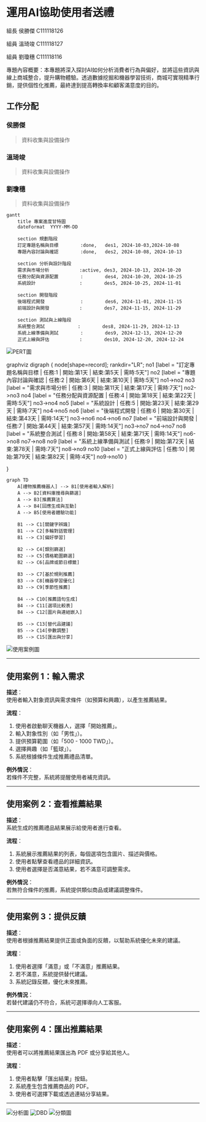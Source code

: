 # 運用AI協助使用者送禮
組長 侯勝傑 C111118126

組員 溫琦竣 C111118127

組員 劉瓊穗 C111118116

專題內容概要：本專題將深入探討AI如何分析消費者行為與偏好，並將這些資訊與線上商城整合，提升購物體驗。透過數據挖掘和機器學習技術，商城可實現精準行銷，提供個性化推薦，最終達到提高轉換率和顧客滿意度的目的。
## 工作分配
### 侯勝傑
>資料收集與設備操作
### 溫琦竣
>資料收集與設備操作
### 劉瓊穗
>資料收集與設備操作

```mermaid
gantt
    title 專案進度甘特圖
    dateFormat  YYYY-MM-DD

    section 規劃階段
    訂定專題名稱與目標        :done,   des1, 2024-10-03,2024-10-08
    專題內容討論與確認        :done,   des2, 2024-10-08, 2024-10-13

    section 分析與設計階段
    需求與市場分析           :active, des3, 2024-10-13, 2024-10-20
    任務分配與資源配置        :        des4, 2024-10-20, 2024-10-25
    系統設計                :        des5, 2024-10-25, 2024-11-01

    section 開發階段
    後端程式開發             :        des6, 2024-11-01, 2024-11-15
    前端設計與開發           :        des7, 2024-11-15, 2024-11-29

    section 測試與上線階段
    系統整合測試            :        des8, 2024-11-29, 2024-12-13
    系統上線準備與測試        :        des9, 2024-12-13, 2024-12-20
    正式上線與評估           :        des10, 2024-12-20, 2024-12-24
```
![PERT圖](PERT圖.png)

graphviz
digraph {
 node[shape=record];
 rankdir="LR";
    no1 [label = "訂定專題名稱與目標 | 任務:1 | 開始:第1天 | 結束:第5天 | 需時:5天"]
    no2 [label = "專題內容討論與確認 | 任務:2 | 開始:第6天 | 結束:第10天 | 需時:5天"]
    no1->no2
    no3 [label = "需求與市場分析 | 任務:3 | 開始:第11天 | 結束:第17天 | 需時:7天"]
    no2->no3
    no4 [label = "任務分配與資源配置 | 任務:4 | 開始:第18天 | 結束:第22天 | 需時:5天"]
    no3->no4
    no5 [label = "系統設計 | 任務:5 | 開始:第23天 | 結束:第29天 | 需時:7天"]
    no4->no5
    no6 [label = "後端程式開發 | 任務:6 | 開始:第30天 | 結束:第43天 | 需時:14天"]
    no3->no6
    no4->no6
    no7 [label = "前端設計與開發 | 任務:7 | 開始:第44天 | 結束:第57天 | 需時:14天"]
    no3->no7
    no4->no7
    no8 [label = "系統整合測試 | 任務:8 | 開始:第58天 | 結束:第71天 | 需時:14天"]
    no6->no8
    no7->no8
    no9 [label = "系統上線準備與測試 | 任務:9 | 開始:第72天 | 結束:第78天 | 需時:7天"]
    no8->no9
    no10 [label = "正式上線與評估 | 任務:10 | 開始:第79天 | 結束:第82天 | 需時:4天"]
    no9->no10
}

}
```mermaid
graph TD
    A[禮物推薦機器人] --> B1[使用者輸入解析]
    A --> B2[資料庫搜尋與篩選]
    A --> B3[推薦算法]
    A --> B4[回應生成與互動]
    A --> B5[使用者體驗功能]

    B1 --> C1[關鍵字辨識]
    B1 --> C2[多輪對話管理]
    B1 --> C3[偏好學習]

    B2 --> C4[類別篩選]
    B2 --> C5[價格範圍篩選]
    B2 --> C6[品牌或節日標籤]

    B3 --> C7[基於規則推薦]
    B3 --> C8[機器學習優化]
    B3 --> C9[季節性推薦]

    B4 --> C10[推薦語句生成]
    B4 --> C11[選項比較表]
    B4 --> C12[圖片與連結嵌入]

    B5 --> C13[替代品建議]
    B5 --> C14[參數調整]
    B5 --> C15[匯出與分享]
```
![使用案例圖](分析圖.jpg)

---

## 使用案例 1：輸入需求  
**描述**：  
使用者輸入對象資訊與需求條件（如預算和興趣），以產生推薦結果。

**流程**：  
1. 使用者啟動聊天機器人，選擇「開始推薦」。
2. 輸入對象性別（如「男性」）。
3. 提供預算範圍（如「500 - 1000 TWD」）。
4. 選擇興趣（如「籃球」）。
5. 系統根據條件生成推薦禮品清單。

**例外情況**：  
若條件不完整，系統將提醒使用者補充資訊。

---

## 使用案例 2：查看推薦結果  
**描述**：  
系統生成的推薦禮品結果展示給使用者進行查看。

**流程**：  
1. 系統展示推薦結果的列表，每個選項包含圖片、描述與價格。
2. 使用者點擊查看禮品的詳細資訊。
3. 使用者選擇是否滿意結果，若不滿意可調整需求。

**例外情況**：  
若無符合條件的推薦，系統提供類似商品或建議調整條件。

---

## 使用案例 3：提供反饋  
**描述**：  
使用者根據推薦結果提供正面或負面的反饋，以幫助系統優化未來的建議。

**流程**：  
1. 使用者選擇「滿意」或「不滿意」推薦結果。
2. 若不滿意，系統提供替代建議。
3. 系統記錄反饋，優化未來推薦。

**例外情況**：  
若替代建議仍不符合，系統可選擇導向人工客服。

---

## 使用案例 4：匯出推薦結果  
**描述**：  
使用者可以將推薦結果匯出為 PDF 或分享給其他人。

**流程**：  
1. 使用者點擊「匯出結果」按鈕。
2. 系統產生包含推薦商品的 PDF。
3. 使用者可選擇下載或透過連結分享結果。

---

![分析圖](分析圖.png)
![DBD](DBD.jpg)
![分類圖](分類圖.png)

